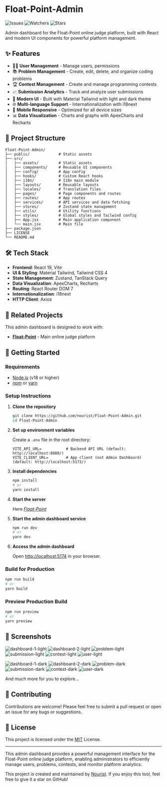 # Float-Point-Admin
![Issues](https://img.shields.io/github/issues/nourist/Float-Point-Admin)
![Watchers](https://img.shields.io/github/watchers/nourist/Float-Point-Admin?style=social)
![Stars](https://img.shields.io/github/stars/nourist/Float-Point-Admin?style=social)

Admin dashboard for the Float-Point online judge platform, built with React and modern UI components for powerful platform management.

## ✨ Features

- 🧑‍💻 **User Management** - Manage users, permissions
- 📚 **Problem Management** - Create, edit, delete, and organize coding problems
- 🏆 **Contest Management** - Create and manage programming contests
- 📈 **Submission Analytics** - Track and analyze user submissions
- 🎨 **Modern UI** - Built with Material Tailwind with light and dark theme  
- 🌐 **Multi-language Support** - Internationalization with i18next
- 📱 **Mobile Responsive** - Optimized for all device sizes
- 📊 **Data Visualization** - Charts and graphs with ApexCharts and Recharts

## 🧱 Project Structure

```
Float-Point-Admin/
├── public/             # Static assets
├── src/
|   ├── assets/         # Static assets
│   ├── components/     # Reusable UI components
│   ├── config/         # App config
│   ├── hooks/          # Custom React hooks
│   ├── i18n/           # I18n main module
│   ├── layouts/        # Reusable layouts
│   ├── locales/        # Translation files
│   ├── pages/          # Page components and routes
│   ├── routes/         # App routes
│   ├── services/       # API services and data fetching
│   ├── stores/         # Zustand state management
│   ├── utils/          # Utility functions
│   ├── styles/         # Global styles and Tailwind config
│   ├── App.jsx         # Main application component
│   └── main.jsx        # Main file
├── package.json
├── LICENSE
└── README.md
```

## 🛠 Tech Stack

- **Frontend**: React 19, Vite
- **UI & Styling**: Material Tailwind, Tailwind CSS 4
- **State Management**: Zustand, TanStack Query
- **Data Visualization**: ApexCharts, Recharts
- **Routing**: React Router DOM 7
- **Internationalization**: i18next
- **HTTP Client**: Axios

## 🔗 Related Projects

This admin dashboard is designed to work with:
- **[Float-Point](https://github.com/nourist/Float-Point)** - Main online judge platform

## 🚀 Getting Started

### Requirements

- [Node.js](https://nodejs.org/) (v18 or higher)
- [npm](https://www.npmjs.com/) or [yarn](https://yarnpkg.com/)

### Setup Instructions

1. **Clone the repository**

    ```bash
    git clone https://github.com/nourist/Float-Point-Admin.git
    cd Float-Point-Admin
    ```

2. **Set up environment variables**
	
	Create a `.env` file in the root directory:

	```env
	VITE_API_URL=           # Backend API URL (default: http://localhost:8080/)
	VITE_CLIENT_URL=        # App client (not Admin Dashboard) (default: http://localhost:5173/)
	```

3. **Install dependencies**

    ```bash
    npm install
    # or
    yarn install
    ```

4. **Start the server**
	
	Here *[Float-Point](https://github.com/nourist/Float-Point)*

5. **Start the admin dashboard service**

	```bash
	npm run dev
	# or
	yarn dev
	```

6. **Access the admin dashboard**

	Open [http://localhost:5174](http://localhost:5174/) in your browser.

### Build for Production

```bash
npm run build
# or
yarn build
```

### Preview Production Build

```bash
npm run preview
# or
yarn preview
```

## 📸 Screenshots

![dashboard-1-light](./screenshots/1.png)
![dashboard-2-light](./screenshots/2.png)
![problem-light](./screenshots/3.png)
![submission-light](./screenshots/4.png)
![contest-light](./screenshots/5.png)
![user-light](./screenshots/6.png)

![dashboard-1-dark](./screenshots/7.png)
![dashboard-2-dark](./screenshots/8.png)
![problem-dark](./screenshots/9.png)
![submission-dark](./screenshots/10.png)
![contest-dark](./screenshots/11.png)
![user-dark](./screenshots/12.png)

And much more for you to explore...

## 🤝 Contributing

Contributions are welcome! Please feel free to submit a pull request or open an issue for any bugs or suggestions.

## 📄 License

This project is licensed under the [MIT](LICENSE) License.

---

This admin dashboard provides a powerful management interface for the Float-Point online judge platform, enabling administrators to efficiently manage users, problems, contests, and monitor platform analytics.

This project is created and maintained by [Nourist](https://github.com/nourist). If you enjoy this tool, feel free to give it a star on GitHub!
